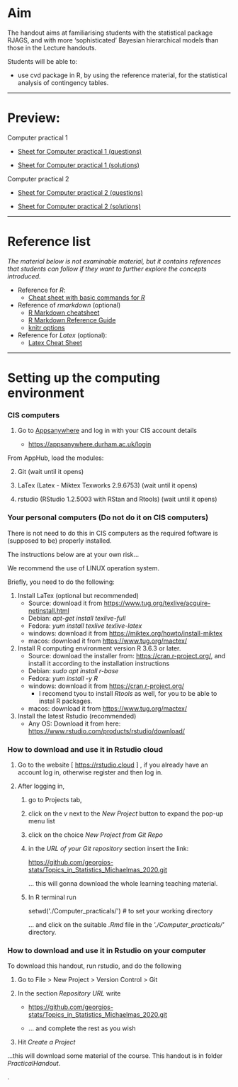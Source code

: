 <!-- -------------------------------------------------------------------------------- -->

<!-- Copyright 2020 Georgios Karagiannis -->

<!-- This file is part of Topics_in_Statistics_Michaelmas_2020 -->
<!-- (Topics in Statistics III/IV (MATH3361/4071) Michaelmas term 2020) -->
<!-- which is the material of the course (Topics in Statistics III/IV (MATH3361/4071) -->
<!-- taught by Georgios P. Katagiannis in the Department of Mathematical Sciences   -->
<!-- in the University of Durham  in Michaelmas term in 2020 -->

<!-- Topics_in_Statistics_Michaelmas_2020 is free software: you can redistribute it and/or modify -->
<!-- it under the terms of the GNU General Public License as published by -->
<!-- the Free Software Foundation version 3 of the License. -->

<!-- Topics_in_Statistics_Michaelmas_2020 is distributed in the hope that it will be useful, -->
<!-- but WITHOUT ANY WARRANTY; without even the implied warranty of -->
<!-- MERCHANTABILITY or FITNESS FOR A PARTICULAR PURPOSE.  See the -->
<!-- GNU General Public License for more details. -->

<!-- You should have received a copy of the GNU General Public License -->
<!-- along with Topics_in_Statistics_Michaelmas_2020 If not, see <http://www.gnu.org/licenses/>. -->

<!-- -------------------------------------------------------------------------------- -->



Aim
===

The handout aims at familiarising students with the statistical package
RJAGS, and with more ‘sophisticated’ Bayesian hierarchical models than
those in the Lecture handouts.

Students will be able to:

-   use cvd package in R, by using the reference material, for the
    statistical analysis of contingency tables.

------------------------------------------------------------------------

Preview:
========

Computer practical 1

-   [Sheet for Computer practical 1
    (questions)](https://htmlpreview.github.io/?https://github.com/georgios-stats/Topics_in_Statistics_Michaelmas_2020/blob/master/Computer_practicals/saved_output/Computer_practical_1.nb.html)

-   [Sheet for Computer practical 1
    (solutions)](https://htmlpreview.github.io/?https://github.com/georgios-stats/Topics_in_Statistics_Michaelmas_2020/blob/master/Computer_practicals/saved_output/Computer_practical_1_full.nb.html)

Computer practical 2

-   [Sheet for Computer practical 2
    (questions)](https://htmlpreview.github.io/?https://github.com/georgios-stats/Topics_in_Statistics_Michaelmas_2020/blob/master/Computer_practicals/saved_output/Computer_practical_2.nb.html)

-   [Sheet for Computer practical 2
    (solutions)](https://htmlpreview.github.io/?https://github.com/georgios-stats/Topics_in_Statistics_Michaelmas_2020/blob/master/Computer_practicals/saved_output/Computer_practical_2_full.nb.html)

------------------------------------------------------------------------

Reference list
==============

*The material below is not examinable material, but it contains
references that students can follow if they want to further explore the
concepts introduced.*

-   Reference for *R*:
    -   [Cheat sheet with basic commands for
        *R*](https://www.rstudio.com/wp-content/uploads/2016/10/r-cheat-sheet-3.pdf)
-   Reference of *rmarkdown* (optional)
    -   [R Markdown
        cheatsheet](https://www.rstudio.com/wp-content/uploads/2016/03/rmarkdown-cheatsheet-2.0.pdf)  
    -   [R Markdown Reference
        Guide](http://442r58kc8ke1y38f62ssb208-wpengine.netdna-ssl.com/wp-content/uploads/2015/03/rmarkdown-reference.pdf)  
    -   [knitr options](https://yihui.name/knitr/options)
-   Reference for *Latex* (optional):
    -   [Latex Cheat
        Sheet](https://wch.github.io/latexsheet/latexsheet-a4.pdf)

------------------------------------------------------------------------

Setting up the computing environment
====================================

### CIS computers

1. Go to [Appsanywhere](https://appsanywhere.durham.ac.uk/login) and log in with your CIS account details  

    + <https://appsanywhere.durham.ac.uk/login>  

From AppHub, load the modules:

2. Git  (wait until it opens)   

3. LaTex (Latex - Miktex Texworks 2.9.6753)   (wait until it opens)    

4. rstudio (RStudio 1.2.5003 with RStan and Rtools)    (wait until it opens)   

<!--
### CIS computers

From AppHub, load the modules:

1.  LaTex

2.  rstudio
-->

### Your personal computers (Do not do it on CIS computers)

There is not need to do this in CIS computers as the required foftware
is (supposed to be) properly installed.

The instructions below are at your own risk…

We recommend the use of LINUX operation system.

Briefly, you need to do the following:

1.  Install LaTex (optional but recommended)
    -   Source: download it from
        <https://www.tug.org/texlive/acquire-netinstall.html>
    -   Debian: *apt-get install texlive-full*  
    -   Fedora: *yum install texlive texlive-latex*  
    -   windows: download it from
        <https://miktex.org/howto/install-miktex>
    -   macos: download it from <https://www.tug.org/mactex/>
2.  Install R computing environment version R 3.6.3 or later.
    -   Source: download the installer from: <https://cran.r-project.org/>, and install it according to the installation instructions   
    -   Debian: *sudo apt install r-base*  
    -   Fedora: *yum install -y R*  
    -   windows: download it from <https://cran.r-project.org/>
        -   I recomend tyou to install *Rtools* as well, for you to be
            able to instal R packages.  
    -   macos: download it from <https://www.tug.org/mactex/>
3.  Install the latest Rstudio (recommended)
    -   Any OS: Download it from here:
        <https://www.rstudio.com/products/rstudio/download/>

### How to download and use it in Rstudio cloud 

1. Go to the website [ <https://rstudio.cloud> ] , if you already have an account log in, otherwise register and then log in.  

2. After logging in,  
    
    1. go to Projects tab, 
    
    2. click on the *v* next to the *New Project* button to expand the pop-up menu list  
    
    3. click on the choice *New Project from Git Repo*  
    
    4. in the *URL of your Git repository* section insert the link: 
        
        <https://github.com/georgios-stats/Topics_in_Statistics_Michaelmas_2020.git> 
        
        ... this will gonna download the whole learning teaching material.  
    
    5. In R terminal run  
        
        setwd('./Computer_practicals/') # to set your working directory  
        
        ... and click on the suitable *.Rmd* file in the *'./Computer_practicals/'* directory.  

### How to download and use it in Rstudio on your computer

To download this handout, run rstudio, and do the following

1.  Go to File &gt; New Project &gt; Version Control &gt; Git

2.  In the section *Repository URL* write
    
    + <https://github.com/georgios-stats/Topics_in_Statistics_Michaelmas_2020.git>
    
    + ... and complete the rest as you wish

3.  Hit *Create a Project*

…this will download some material of the course. This handout is in
folder *PracticalHandout*.



.
